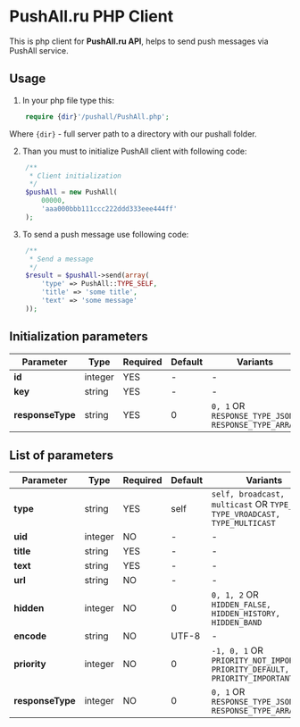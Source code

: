 # PushAll.ru PHP Client
This is php client for **PushAll.ru API**, helps to send push messages via PushAll service.
## Usage
1. In your php file type this: 
```php
    require {dir}'/pushall/PushAll.php';
```
Where `{dir}` - full server path to a directory with our pushall folder.

2. Than you must to initialize PushAll client with following code:
```php
    /**
     * Client initialization
     */
    $pushAll = new PushAll(
        00000, 
        'aaa000bbb111ccc222ddd333eee444ff'
    );
```

3. To send a push message use following code:
```php
    /**
     * Send a message
     */
    $result = $pushAll->send(array(
        'type' => PushAll::TYPE_SELF,
        'title' => 'some title',
        'text' => 'some message'
    ));
```
## Initialization parameters
Parameter | Type | Required | Default | Variants
--------- | ---- | -------- | ------- | --------
**id** | integer | YES | - | -
**key** | string | YES | - | -
**responseType** | string | YES | 0 | `0, 1` OR `RESPONSE_TYPE_JSON, RESPONSE_TYPE_ARRAY`

## List of parameters
Parameter | Type | Required | Default | Variants
--------- | ---- | -------- | ------- | --------
**type** | string | YES | self | `self, broadcast, multicast` OR `TYPE_SELF, TYPE_VROADCAST, TYPE_MULTICAST`
**uid** | integer | NO | - | -
**title** | string | YES | - | -
**text** | string | YES | - | -
**url** | string | NO | - | - 
**hidden** | integer | NO | 0 | `0, 1, 2` OR `HIDDEN_FALSE, HIDDEN_HISTORY, HIDDEN_BAND`
**encode** | string | NO | UTF-8 | -
**priority** | integer | NO | 0 | `-1, 0, 1` OR `PRIORITY_NOT_IMPORTANT, PRIORITY_DEFAULT, PRIORITY_IMPORTANT`
**responseType** | integer | NO | 0 | `0, 1` OR `RESPONSE_TYPE_JSON, RESPONSE_TYPE_ARRAY`

